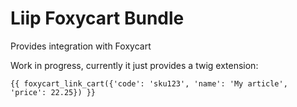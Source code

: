 # Liip Foxycart Bundle

Provides integration with Foxycart

Work in progress, currently it just provides a twig extension:

```jinja
{{ foxycart_link_cart({'code': 'sku123', 'name': 'My article', 'price': 22.25}) }}
```